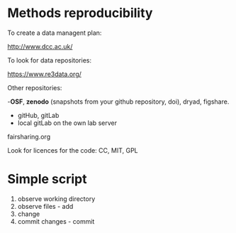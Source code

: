 # Methods reproducibility

To create a data managent plan: 

http://www.dcc.ac.uk/

To look for data repositories: 

https://www.re3data.org/

Other repositories: 

-**OSF**, **zenodo** (snapshots from your github repository, doi), dryad, figshare.
- gitHub, gitLab
- local gitLab on the own lab server

fairsharing.org

Look for licences for the code: CC, MIT, GPL

# Simple script

1. observe working directory
2. observe files - add
3. change 
4. commit changes - commit










